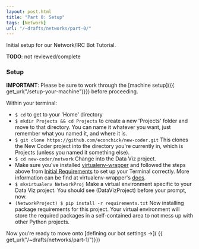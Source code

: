 ```yaml
---
layout: post.html
title: "Part 0: Setup"
tags: [Network]
url: "/~drafts/networks/part-0/"
---
```


Initial setup for our Network/IRC Bot Tutorial.

**TODO**: not reviewed/complete

### Setup

**IMPORTANT**: Please be sure to work through the [machine setup]({{ get_url("/setup-your-machine")}}) before proceeding.

Within your terminal:

* `$ cd` to get to your 'Home' directory
* `$ mkdir Projects && cd Projects` to create a new 'Projects' folder and move to that directory. You can name it whatever you want, just remember what you named it, and where it is.
* `$ git clone https://github.com/econchick/new-coder.git` This clones the New Coder project into the directory you're currently in, which is Projects (unless you named it something else).
* `$ cd new-coder/network` Change into the Data Viz project.
* Make sure you've installed [virtualenv-wrapper](http://pypi.python.org/pypi/virtualenvwrapper) and followed the steps above from [Initial Requirements](#initial-requirements) to set up your Terminal correctly.  More information can be find at virtualenv-wrapper's [docs](http://virtualenvwrapper.readthedocs.org/en/latest/).
* `$ mkvirtualenv NetworkProj` Make a virtual environment specific to your Data Viz project. You should see (DataVizProject) before your prompt, now.
* `(NetworkProject) $ pip install -r requirements.txt` Now installing package requirements for this project. Your virtual environment will store the required packages in a self-contained area to not mess up with other Python projects.


Now you’re ready to move onto [defining our bot settings &rarr;]( {{ get_url("/~drafts/networks/part-1/")}})
